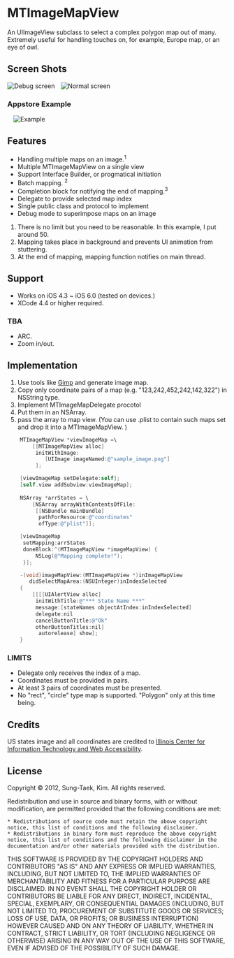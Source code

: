 # MTImageMapView

An UIImageView subclass to select a complex polygon map out of many.<br/>
Extremely useful for handling touches on, for example, Europe map, or an eye of owl.


## Screen Shots
<img 
src="http://blog.colorfulglue.com/wp-content/uploads/2012/10/debug.png" alt="Debug screen" title="Debug screen" style="float:left;display:block;">
<img src="http://blog.colorfulglue.com/wp-content/uploads/2012/10/normal.png" alt="Normal screen" title="Normal screen" style="float:left;display:block;margin-left:1em;">
<br/>

### Appstore Example
<img src="http://a1.mzstatic.com/us/r1000/085/Purple/v4/fe/12/1a/fe121a75-6750-4b12-78a4-49a7dba40d77/mzl.imsprsjs.320x480-75.jpg" alt="Example" title="Example" style="float:left;display:block;margin-left:1em;">
<br/>

## Features

- Handling multiple maps on an image.<sup>1</sup> 
- Multiple MTImageMapView on a single view
- Support Interface Builder, or progmatical initiation
- Batch mapping. <sup>2</sup> 
- Completion block for notifying the end of mapping.<sup>3</sup> 
- Delegate to provide selected map index
- Single public class and protocol to implement
- Debug mode to superimpose maps on an image

<ol>
	<li>There is no limit but you need to be reasonable. In this example, I put around 50.</li>
	<li>Mapping takes place in background and prevents UI animation from stuttering.</li>
	<li>At the end of mapping, mapping function notifies on main thread.</li>
</ol>

## Support

- Works on iOS 4.3 ~ iOS 6.0 (tested on devices.)
- XCode 4.4 or higher required.

### TBA
- ARC.
- Zoom in/out.

## Implementation
1. Use tools like [Gimp](http://www.gimp.org/) and generate image map.
2. Copy only coordinate pairs of a map (e.g. "123,242,452,242,142,322") in NSString type.
3. Implement MTImageMapDelegate procotol
4. Put them in an NSArray.
5. pass the array to map view.
   (You can use .plist to contain such maps set and drop it into a MTImageMapView. )

```objective-c
    MTImageMapView *viewImageMap =\
        [[MTImageMapView alloc]
         initWithImage:
            [UIImage imageNamed:@"sample_image.png"]
         ];

    [viewImageMap setDelegate:self];
    [self.view addSubview:viewImageMap];
    
    NSArray *arrStates = \
        [NSArray arrayWithContentsOfFile:
         [[NSBundle mainBundle]
          pathForResource:@"coordinates"
          ofType:@"plist"]];

    [viewImageMap
     setMapping:arrStates
     doneBlock:^(MTImageMapView *imageMapView) {
         NSLog(@"Mapping complete!");
     }];
```

```objective-c
	-(void)imageMapView:(MTImageMapView *)inImageMapView
	   didSelectMapArea:(NSUInteger)inIndexSelected
	{
	    [[[[UIAlertView alloc]
	     initWithTitle:@"*** State Name ***"
	     message:[stateNames objectAtIndex:inIndexSelected]
	     delegate:nil
	     cancelButtonTitle:@"Ok"
	     otherButtonTitles:nil]
	      autorelease] show];
	}
```
### LIMITS
- Delegate only receives the index of a map.
- Coordinates must be provided in pairs.
- At least 3 pairs of coordinates must be presented.
- No "rect", "circle" type map is supported. "Polygon" only at this time being.


## Credits
US states image and all coordinates are credited to [Illinois Center for Information Technology and Web Accessibility](http://html.cita.illinois.edu/text/map/map-example.php).</a>

## License
Copyright © 2012, Sung-Taek, Kim. All rights reserved.

Redistribution and use in source and binary forms, with or without modification, are permitted provided that the following conditions are met:

<pre><code>* Redistributions of source code must retain the above copyright notice, this list of conditions and the following disclaimer.
* Redistributions in binary form must reproduce the above copyright notice, this list of conditions and the following disclaimer in the documentation and/or other materials provided with the distribution.
</code></pre>

THIS SOFTWARE IS PROVIDED BY THE COPYRIGHT HOLDERS AND CONTRIBUTORS "AS IS" AND ANY EXPRESS OR IMPLIED WARRANTIES, INCLUDING, BUT NOT LIMITED TO, THE IMPLIED WARRANTIES OF MERCHANTABILITY AND FITNESS FOR A PARTICULAR PURPOSE ARE DISCLAIMED. IN NO EVENT SHALL THE COPYRIGHT HOLDER OR CONTRIBUTORS BE LIABLE FOR ANY DIRECT, INDIRECT, INCIDENTAL, SPECIAL, EXEMPLARY, OR CONSEQUENTIAL DAMAGES (INCLUDING, BUT NOT LIMITED TO, PROCUREMENT OF SUBSTITUTE GOODS OR SERVICES; LOSS OF USE, DATA, OR PROFITS; OR BUSINESS INTERRUPTION) HOWEVER CAUSED AND ON ANY THEORY OF LIABILITY, WHETHER IN CONTRACT, STRICT LIABILITY, OR TORT (INCLUDING NEGLIGENCE OR OTHERWISE) ARISING IN ANY WAY OUT OF THE USE OF THIS SOFTWARE, EVEN IF ADVISED OF THE POSSIBILITY OF SUCH DAMAGE.